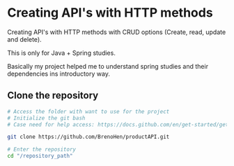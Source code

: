 # Creating API's with HTTP methods

Creating API's with HTTP methods
with CRUD options (Create, read, update and delete).

This is only for Java + Spring studies.

Basically my project helped me to understand
spring studies and their dependencies ins introductory way.

## Clone the repository
```bash
# Access the folder with want to use for the project
# Initialize the git bash
# Case need for help access: https://docs.github.com/en/get-started/getting-started-with-git

git clone https://github.com/BrenoHen/productAPI.git

# Enter the repository
cd "/repository_path"

